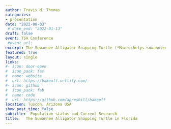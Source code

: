 ```yaml
---
author: Travis M. Thomas
categories:
- presentation
date: "2022-08-03"
 # date_end: "2022-01-13"
draft: false
event: TSA Conference
 #event_url: 
excerpt: The Suwannee Alligator Snapping Turtle (*Macrochelys suwanniensis*) is endemic to the Suwannee River drainage in Florida and Georgia, and little information exists regarding its population status. A previous capture-mark-recapture (CMR) study conducted in 2011–2013 found the population status to be unclear. In 2020, we resumed sampling in three 5-km sites in the main stem Suwannee River. So far, we have captured 78 individuals and had 24 recaptures. Adult males and females maintained high estimates (0.99) of apparent survival (φ), but our estimate for juvenile φ was much higher (0.81) than our previous estimate (0.32). We used these new estimates to update a postbreeding census matrix population model for *M. suwanniensis*.We used simulations (n=10,000) of the matrix with our measurements of uncertainty to estimate the deterministic population growth rate (λ). The mean λ of simulations indicated a nearly stable population (λ = 1.0), but there is a considerable amount of uncertainty around this estimate (λ = 0.97–1.03). Therefore, we recommend continued research and long-term monitoring of this imperiled species. 
featured: true
layout: single
links:
#- icon: door-open
#  icon_pack: fas
#  name: website
#  url: https://bakeoff.netlify.com/
#- icon: github
#  icon_pack: fab
#  name: code
#  url: https://github.com/apreshill/bakeoff
location: Tuscon, Arizona USA
show_post_time: false
subtitle:  Population status and Current Research 
title:   The Suwannee Alligator Snapping Turtle in Florida
---
```




